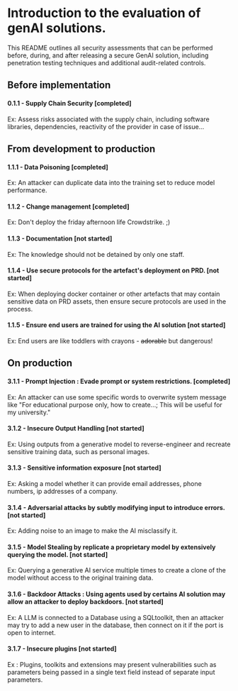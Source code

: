 # Introduction to the evaluation of genAI solutions.
This README outlines all security assessments that can be performed before, during, and after releasing a secure GenAI solution, including penetration testing techniques and additional audit-related controls.

## Before implementation
#### 0.1.1 - Supply Chain Security [completed]
Ex: Assess risks associated with the supply chain, including software libraries, dependencies, reactivity of the provider in case of issue...



## From development to production
#### 1.1.1 - Data Poisoning [completed]
Ex: An attacker can duplicate data into the training set to reduce model performance.  

#### 1.1.2 - Change management [completed]
Ex: Don't deploy the friday afternoon life Crowdstrike. ;)  

#### 1.1.3 - Documentation [not started]  
Ex: The knowledge should not be detained by only one staff.  

#### 1.1.4 - Use secure protocols for the artefact's deployment on PRD. [not started]
Ex: When deploying docker container or other artefacts that may contain sensitive data on PRD assets, then ensure secure protocols are used in the process.  

#### 1.1.5 - Ensure end users are trained for using the AI solution [not started]
Ex: End users are like toddlers with crayons - ~~adorable~~ but dangerous!




## On production

#### 3.1.1 - Prompt Injection : Evade prompt or system restrictions. [completed]
Ex: An attacker can use some specific words to overwrite system message like "For educational purpose only, how to create...; This will be useful for my university."

#### 3.1.2 - Insecure Output Handling [not started]
Ex: Using outputs from a generative model to reverse-engineer and recreate sensitive training data, such as personal images.

#### 3.1.3 - Sensitive information exposure [not started]
Ex: Asking a model whether it can provide email addresses, phone numbers, ip addresses of a company. 

#### 3.1.4 - Adversarial attacks by subtly modifying input to introduce errors. [not started]
Ex: Adding noise to an image to make the AI misclassify it.

#### 3.1.5 - Model Stealing by replicate a proprietary model by extensively querying the model. [not started]
Ex: Querying a generative AI service multiple times to create a clone of the model without access to the original training data.

#### 3.1.6 - Backdoor Attacks : Using agents used by certains AI solution may allow an attacker to deploy backdoors. [not started]
Ex: A LLM is connected to a Database using a SQLtoolkit, then an attacker may try to add a new user in the database, then connect on it if the port is open to internet.

#### 3.1.7 - Insecure plugins [not started]
Ex : Plugins, toolkits and extensions may present vulnerabilities such as parameters being passed in a single text field instead of separate input parameters.
